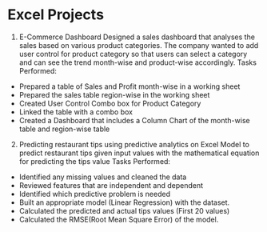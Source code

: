 # Excel Projects

1) E-Commerce Dashboard
Designed a sales dashboard that analyses the sales based on various product categories. The company wanted to add user control for product category so that users can select a category and can see the trend month-wise and product-wise accordingly.
Tasks Performed:
- Prepared a table of Sales and Profit month-wise in a working sheet
- Prepared the sales table region-wise in the working sheet
- Created User Control Combo box for Product Category
- Linked the table with a combo box
- Created a Dashboard that includes a Column Chart of the month-wise table and region-wise table


2) Predicting restaurant tips using predictive analytics on Excel
Model to predict restaurant tips given input values with the mathematical equation for predicting the tips value
Tasks Performed:
- Identified any missing values and cleaned the data
- Reviewed features that are independent and dependent
- Identified which predictive problem is needed
- Built an appropriate model (Linear Regression) with the dataset. 
- Calculated the predicted and actual tips values (First 20 values)
- Calculated the RMSE(Root Mean Square Error) of the model.
